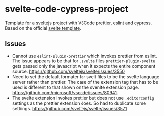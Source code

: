 # svelte-code-cypress-project

Template for a sveltejs project with VSCode prettier, eslint and cypress. Based on the official [svelte template](https://github.com/sveltejs/template).

## Issues

-   Cannot use `eslint-plugin-prettier` which invokes prettier from eslint. The issue appears to be that for `.svelte` files `prettier-plugin-svelte` gets passed only the javascript when it expects the entire component source. https://github.com/sveltejs/svelte/issues/3550
-   Need to set the default formater for svelt files to be the svelte language server rather than prettier. The case of the extension tag that has to be used is different to that shown on the svenlte extension page. https://github.com/microsoft/vscode/issues/80941.
-   The svelte extension invokes prettier but does not use `.editorconfig` settings as the prettier extension does. So had to duplicate some settiings. https://github.com/sveltejs/svelte/issues/3571
